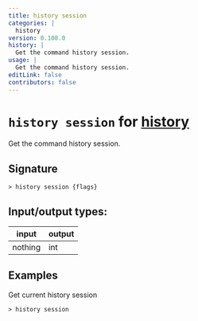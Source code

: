 ```yaml
---
title: history session
categories: |
  history
version: 0.108.0
history: |
  Get the command history session.
usage: |
  Get the command history session.
editLink: false
contributors: false
---
```

<!-- This file is automatically generated. Please edit the command in https://github.com/nushell/nushell instead. -->

# `history session` for [history](/commands/categories/history.md)

<div class='command-title'>Get the command history session.</div>

## Signature

```> history session {flags} ```


## Input/output types:

| input   | output |
| ------- | ------ |
| nothing | int    |
## Examples

Get current history session
```nu
> history session

```
